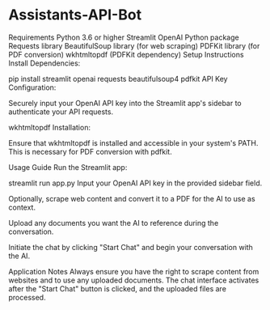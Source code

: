 # Assistants-API-Bot

Requirements
Python 3.6 or higher
Streamlit
OpenAI Python package
Requests library
BeautifulSoup library (for web scraping)
PDFKit library (for PDF conversion)
wkhtmltopdf (PDFKit dependency)
Setup Instructions
Install Dependencies:

pip install streamlit openai requests beautifulsoup4 pdfkit
API Key Configuration:

Securely input your OpenAI API key into the Streamlit app's sidebar to authenticate your API requests.

wkhtmltopdf Installation:

Ensure that wkhtmltopdf is installed and accessible in your system's PATH. This is necessary for PDF conversion with pdfkit.

Usage Guide
Run the Streamlit app:

streamlit run app.py
Input your OpenAI API key in the provided sidebar field.

Optionally, scrape web content and convert it to a PDF for the AI to use as context.

Upload any documents you want the AI to reference during the conversation.

Initiate the chat by clicking "Start Chat" and begin your conversation with the AI.

Application Notes
Always ensure you have the right to scrape content from websites and to use any uploaded documents.
The chat interface activates after the "Start Chat" button is clicked, and the uploaded files are processed.
